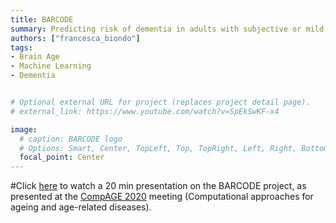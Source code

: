 ```yaml
---
title: BARCODE
summary: Predicting risk of dementia in adults with subjective or mild cognitive impairment using the brain-age paradigm.
authors: ["francesca_biondo"]
tags:
- Brain Age
- Machine Learning
- Dementia


# Optional external URL for project (replaces project detail page).
# external_link: https://www.youtube.com/watch?v=SpEkSwKF-x4

image:
  # caption: BARCODE logo
  # Options: Smart, Center, TopLeft, Top, TopRight, Left, Right, BottomLeft, Bottom, BottomRight
  focal_point: Center
---
```


#Click [here](https://www.youtube.com/watch?v=SpEkSwKF-x4) to watch a 20 min presentation on the BARCODE project, as presented at the [CompAGE 2020](https://neuroinformatics.icm-institute.org/conferences/compage-2020/) meeting (Computational approaches for ageing and age-related diseases).


